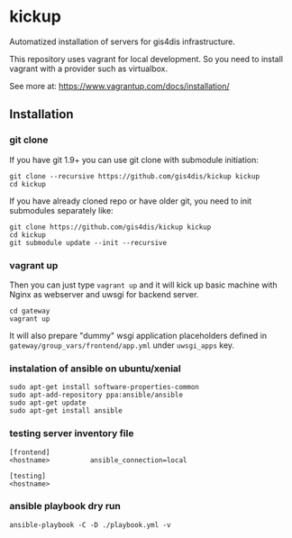 # kickup
Automatized installation of servers for gis4dis infrastructure.

This repository uses vagrant for local development. So you need to install vagrant with a provider such as virtualbox.

See more at: https://www.vagrantup.com/docs/installation/


## Installation

### git clone
If you have git 1.9+ you can use git clone with submodule initiation:

```
git clone --recursive https://github.com/gis4dis/kickup kickup
cd kickup
```

If you have already cloned repo or have older git, you need to init submodules separately like:

```
git clone https://github.com/gis4dis/kickup kickup
cd kickup
git submodule update --init --recursive
```

### vagrant up

Then you can just type `vagrant up` and it will kick up basic machine with
Nginx as webserver and uwsgi for backend server.

```
cd gateway
vagrant up
```

It will also prepare "dummy" wsgi application placeholders defined in `gateway/group_vars/frontend/app.yml` under `uwsgi_apps` key.

### instalation of ansible on ubuntu/xenial
```
sudo apt-get install software-properties-common
sudo apt-add-repository ppa:ansible/ansible
sudo apt-get update
sudo apt-get install ansible
```

### testing server inventory file
```
[frontend]
<hostname>          ansible_connection=local

[testing]
<hostname>
```

### ansible playbook dry run
`ansible-playbook -C -D ./playbook.yml -v`
